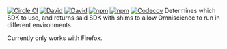 [![Circle CI](https://img.shields.io/circleci/project/OffByNone/Omniscience-Sdk-Resolver.svg?style=flat-square)](https://circleci.com/gh/OffByNone/Omniscience-Sdk-Resolver)
[![David](https://img.shields.io/david/OffByNone/Omniscience-Sdk-Resolver.svg?style=flat-square)](https://david-dm.org/offbynone/Omniscience-Sdk-Resolver#info=dependencies)
[![David](https://img.shields.io/david/dev/OffByNone/Omniscience-Sdk-Resolver.svg?style=flat-square)](https://david-dm.org/offbynone/Omniscience-Sdk-Resolver#info=devDependencies)
[![npm](https://img.shields.io/npm/l/Omniscience-Sdk-Resolver.svg?style=flat-square)](https://www.npmjs.com/package/Omniscience-Sdk-Resolver)
[![npm](https://img.shields.io/npm/v/Omniscience-Sdk-Resolver.svg?style=flat-square)](https://www.npmjs.com/package/Omniscience-Sdk-Resolver)
[![Codecov](https://img.shields.io/codecov/c/github/offbynone/Omniscience-Sdk-Resolver.svg?style=flat-square)](https://codecov.io/github/OffByNone/Omniscience-Sdk-Resolver/)
Determines which SDK to use, and returns said SDK with shims to allow Omniscience to run in different environments.

Currently only works with Firefox.